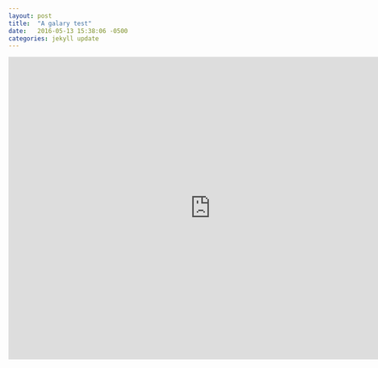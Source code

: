 ```yaml
---
layout: post
title:  "A galary test"
date:   2016-05-13 15:38:06 -0500
categories: jekyll update
---
```

<iframe src="https://anewton.smugmug.com/frame/slideshow?key=tTwh5s&autoStart=0&captions=0&navigation=1&playButton=0&speed=3&transition=fade&transitionSpeed=3" width="800" height="600" frameborder="no" scrolling="no"></iframe>
